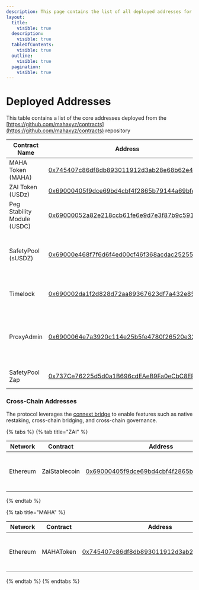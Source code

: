 ```yaml
---
description: This page contains the list of all deployed addresses for the protocol.
layout:
  title:
    visible: true
  description:
    visible: true
  tableOfContents:
    visible: true
  outline:
    visible: true
  pagination:
    visible: true
---
```


# Deployed Addresses

This table contains a list of the core addresses deployed from the [https://github.com/mahaxyz/contracts](https://github.com/mahaxyz/contracts) repository

| Contract Name               | Address                                                                                                               | Comments                                                        |
| --------------------------- | --------------------------------------------------------------------------------------------------------------------- | --------------------------------------------------------------- |
| MAHA Token (MAHA)           | [0x745407c86df8db893011912d3ab28e68b62e49b0](https://etherscan.io/token/0x745407c86df8db893011912d3ab28e68b62e49b0)   | The governance token                                            |
| ZAI Token (USDz)            | [0x69000405f9dce69bd4cbf4f2865b79144a69bfe0](https://etherscan.io/token/0x69000405f9dce69bd4cbf4f2865b79144a69bfe0)   | The USD stablecoin                                              |
| Peg Stability Module (USDC) | [0x69000052a82e218ccb61fe6e9d7e3f87b9c5916f](https://etherscan.io/address/0x69000052a82e218ccb61fe6e9d7e3f87b9c5916f) | Used to mint ZAI with USDC collateral                           |
| SafetyPool (sUSDZ)          | [0x69000e468f7f6d6f4ed00cf46f368acdac252553](https://etherscan.io/address/0x69000e468f7f6d6f4ed00cf46f368acdac252553) | Safety Pool used to stake ZAI to protect against bad debt       |
| Timelock                    | [0x690002da1f2d828d72aa89367623df7a432e85a9](https://etherscan.io/address/0x690002da1f2d828d72aa89367623df7a432e85a9) | All protocol ownership rests in this timelock                   |
| ProxyAdmin                  | [0x6900064e7a3920c114e25b5fe4780f26520e3231](https://etherscan.io/address/0x6900064e7a3920c114e25b5fe4780f26520e3231) | Used as the admin for all deployed proxies. Owned by governance |
| SafetyPool Zap              | [0x737Ce76225d5d0a1B696cdEAeB9Fa0eCbC8EF424](https://etherscan.io/address/0x737Ce76225d5d0a1B696cdEAeB9Fa0eCbC8EF424) | Used to zap into the safety pool.                               |

### Cross-Chain Addresses <a href="#layer-2-addresses" id="layer-2-addresses"></a>

The protocol leverages the [connext bridge](https://www.connext.network/) to enable features such as native restaking, cross-chain bridging, and cross-chain governance.

{% tabs %}
{% tab title="ZAI" %}
<table><thead><tr><th width="129">Network</th><th width="132">Contract</th><th width="174">Address</th><th>Comments</th></tr></thead><tbody><tr><td>Ethereum</td><td>ZaiStablecoin</td><td><a href="https://etherscan.io/token/0x69000405f9dce69bd4cbf4f2865b79144a69bfe0">0x69000405f9dce69bd4cbf4f2865b79144a69bfe0</a></td><td>The main token on the Ethereum network</td></tr></tbody></table>
{% endtab %}

{% tab title="MAHA" %}
<table><thead><tr><th width="129">Network</th><th width="132">Contract</th><th width="174">Address</th><th>Comments</th></tr></thead><tbody><tr><td>Ethereum</td><td>MAHAToken</td><td><a href="https://etherscan.io/token/0x745407c86df8db893011912d3ab28e68b62e49b0">0x745407c86df8db893011912d3ab28e68b62e49b0</a></td><td>The main token on the Ethereum network</td></tr></tbody></table>
{% endtab %}
{% endtabs %}
